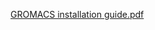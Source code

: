 [GROMACS installation guide.pdf](https://github.com/user-attachments/files/18469557/GROMACS.installation.guide.pdf)
